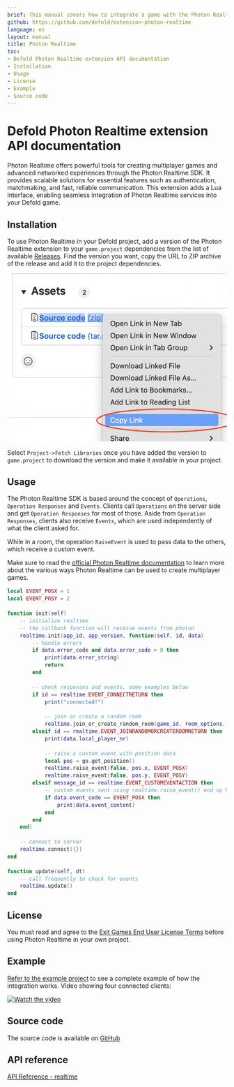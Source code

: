 ```yaml
---
brief: This manual covers how to integrate a game with the Photon Realtime SDK.
github: https://github.com/defold/extension-photon-realtime
language: en
layout: manual
title: Photon Realtime
toc:
- Defold Photon Realtime extension API documentation
- Installation
- Usage
- License
- Example
- Source code
---
```


# Defold Photon Realtime extension API documentation

Photon Realtime offers powerful tools for creating multiplayer games and advanced networked experiences through the Photon Realtime SDK. It provides scalable solutions for essential features such as authentication, matchmaking, and fast, reliable communication. This extension adds a Lua interface, enabling seamless integration of Photon Realtime services into your Defold game.


## Installation

To use Photon Realtime in your Defold project, add a version of the Photon Realtime extension to your `game.project` dependencies from the list of available [Releases](https://github.com/defold/extension-photon-realtime/releases). Find the version you want, copy the URL to ZIP archive of the release and add it to the project dependencies.

![](add-dependency.png)

Select `Project->Fetch Libraries` once you have added the version to `game.project` to download the version and make it available in your project.


## Usage

The Photon Realtime SDK is based around the concept of `Operations`, `Operation Responses` and `Events`. Clients call `Operations` on the server side and get `Operation Responses` for most of those. Aside from `Operation Responses`, clients also receive `Events`, which are used independently of what the client asked for.

While in a room, the operation `RaiseEvent` is used to pass data to the others, which receive a custom event.

Make sure to read the [official Photon Realtime documentation](https://doc.photonengine.com/realtime/current/getting-started/realtime-intro) to learn more about the various ways Photon Realtime can be used to create multiplayer games.


```lua
local EVENT_POSX = 1
local EVENT_POSY = 2

function init(self)
	-- initialize realtime
	-- the callback function will receive events from photon
	realtime.init(app_id, app_version, function(self, id, data)
		-- handle errors
		if data.error_code and data.error_code > 0 then
			print(data.error_string)
			return
		end

		-- check responses and events, some examples below
		if id == realtime.EVENT_CONNECTRETURN then
			print("connected!")

			-- join or create a random room
			realtime.join_or_create_random_room(game_id, room_options, join_options)
		elseif id == realtime.EVENT_JOINRANDOMORCREATEROOMRETURN then
			print(data.local_player_nr)

			-- raise a custom event with position data
			local pos = go.get_position()
			realtime.raise_event(false, pos.x, EVENT_POSX)
			realtime.raise_event(false, pos.y, EVENT_POSY)
		elseif message_id == realtime.EVENT_CUSTOMEVENTACTION then
			-- custom events sent using realtime.raise_event() end up here
			if data.event_code == EVENT_POSX then
				print(data.event_content)
			end
		end
	end)

	-- connect to server
	realtime.connect({})
end

function update(self, dt)
	-- call frequently to check for events
	realtime.update()
end

```


## License

You must read and agree to the [Exit Games End User License Terms](https://github.com/defold/extension-photon-realtime/blob/master/realtime/license.txt) before using Photon Realtime in your own project.


## Example

[Refer to the example project](https://github.com/defold/extension-photon-realtime/blob/master/example) to see a complete example of how the integration works. Video showing four connected clients:

[![Watch the video](https://img.youtube.com/vi/G5w62I-I2hA/0.jpg)](https://youtu.be/G5w62I-I2hA)


## Source code

The source code is available on [GitHub](https://github.com/defold/extension-photon-realtime)
## API reference
[API Reference - realtime](/extension-photon-realtime/realtime_api)
